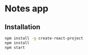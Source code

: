 # Notes app


## Installation

```sh
npm install -g create-react-project
npm install
npm start
```


